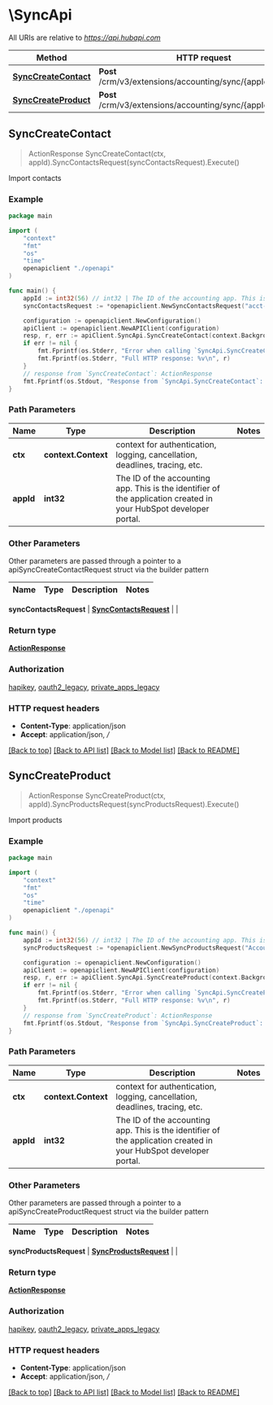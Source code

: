# \SyncApi

All URIs are relative to *https://api.hubapi.com*

Method | HTTP request | Description
------------- | ------------- | -------------
[**SyncCreateContact**](SyncApi.md#SyncCreateContact) | **Post** /crm/v3/extensions/accounting/sync/{appId}/contacts | Import contacts
[**SyncCreateProduct**](SyncApi.md#SyncCreateProduct) | **Post** /crm/v3/extensions/accounting/sync/{appId}/products | Import products



## SyncCreateContact

> ActionResponse SyncCreateContact(ctx, appId).SyncContactsRequest(syncContactsRequest).Execute()

Import contacts



### Example

```go
package main

import (
    "context"
    "fmt"
    "os"
    "time"
    openapiclient "./openapi"
)

func main() {
    appId := int32(56) // int32 | The ID of the accounting app. This is the identifier of the application created in your HubSpot developer portal.
    syncContactsRequest := *openapiclient.NewSyncContactsRequest("acct-app-123", []openapiclient.UpdatedContact{*openapiclient.NewUpdatedContact("UPDATE", time.Now(), "johndoe@company.com", "acct-app-123")}) // SyncContactsRequest | 

    configuration := openapiclient.NewConfiguration()
    apiClient := openapiclient.NewAPIClient(configuration)
    resp, r, err := apiClient.SyncApi.SyncCreateContact(context.Background(), appId).SyncContactsRequest(syncContactsRequest).Execute()
    if err != nil {
        fmt.Fprintf(os.Stderr, "Error when calling `SyncApi.SyncCreateContact``: %v\n", err)
        fmt.Fprintf(os.Stderr, "Full HTTP response: %v\n", r)
    }
    // response from `SyncCreateContact`: ActionResponse
    fmt.Fprintf(os.Stdout, "Response from `SyncApi.SyncCreateContact`: %v\n", resp)
}
```

### Path Parameters


Name | Type | Description  | Notes
------------- | ------------- | ------------- | -------------
**ctx** | **context.Context** | context for authentication, logging, cancellation, deadlines, tracing, etc.
**appId** | **int32** | The ID of the accounting app. This is the identifier of the application created in your HubSpot developer portal. | 

### Other Parameters

Other parameters are passed through a pointer to a apiSyncCreateContactRequest struct via the builder pattern


Name | Type | Description  | Notes
------------- | ------------- | ------------- | -------------

 **syncContactsRequest** | [**SyncContactsRequest**](SyncContactsRequest.md) |  | 

### Return type

[**ActionResponse**](ActionResponse.md)

### Authorization

[hapikey](../README.md#hapikey), [oauth2_legacy](../README.md#oauth2_legacy), [private_apps_legacy](../README.md#private_apps_legacy)

### HTTP request headers

- **Content-Type**: application/json
- **Accept**: application/json, */*

[[Back to top]](#) [[Back to API list]](../README.md#documentation-for-api-endpoints)
[[Back to Model list]](../README.md#documentation-for-models)
[[Back to README]](../README.md)


## SyncCreateProduct

> ActionResponse SyncCreateProduct(ctx, appId).SyncProductsRequest(syncProductsRequest).Execute()

Import products



### Example

```go
package main

import (
    "context"
    "fmt"
    "os"
    "time"
    openapiclient "./openapi"
)

func main() {
    appId := int32(56) // int32 | The ID of the accounting app. This is the identifier of the application created in your HubSpot developer portal.
    syncProductsRequest := *openapiclient.NewSyncProductsRequest("AccountId_example", []openapiclient.UpdatedProduct{*openapiclient.NewUpdatedProduct("SyncAction_example", time.Now(), float32(123), "Id_example", map[string]string{"key": "Inner_example"})}) // SyncProductsRequest | 

    configuration := openapiclient.NewConfiguration()
    apiClient := openapiclient.NewAPIClient(configuration)
    resp, r, err := apiClient.SyncApi.SyncCreateProduct(context.Background(), appId).SyncProductsRequest(syncProductsRequest).Execute()
    if err != nil {
        fmt.Fprintf(os.Stderr, "Error when calling `SyncApi.SyncCreateProduct``: %v\n", err)
        fmt.Fprintf(os.Stderr, "Full HTTP response: %v\n", r)
    }
    // response from `SyncCreateProduct`: ActionResponse
    fmt.Fprintf(os.Stdout, "Response from `SyncApi.SyncCreateProduct`: %v\n", resp)
}
```

### Path Parameters


Name | Type | Description  | Notes
------------- | ------------- | ------------- | -------------
**ctx** | **context.Context** | context for authentication, logging, cancellation, deadlines, tracing, etc.
**appId** | **int32** | The ID of the accounting app. This is the identifier of the application created in your HubSpot developer portal. | 

### Other Parameters

Other parameters are passed through a pointer to a apiSyncCreateProductRequest struct via the builder pattern


Name | Type | Description  | Notes
------------- | ------------- | ------------- | -------------

 **syncProductsRequest** | [**SyncProductsRequest**](SyncProductsRequest.md) |  | 

### Return type

[**ActionResponse**](ActionResponse.md)

### Authorization

[hapikey](../README.md#hapikey), [oauth2_legacy](../README.md#oauth2_legacy), [private_apps_legacy](../README.md#private_apps_legacy)

### HTTP request headers

- **Content-Type**: application/json
- **Accept**: application/json, */*

[[Back to top]](#) [[Back to API list]](../README.md#documentation-for-api-endpoints)
[[Back to Model list]](../README.md#documentation-for-models)
[[Back to README]](../README.md)

